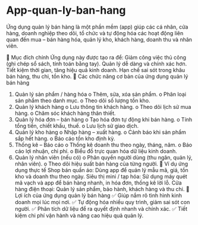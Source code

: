 # App-quan-ly-ban-hang
Ứng dụng quản lý bán hàng là một phần mềm (app) giúp các cá nhân, cửa hàng, doanh nghiệp theo dõi, tổ chức và tự động hóa các hoạt động liên quan đến mua – bán hàng hóa, quản lý kho, khách hàng, doanh thu và nhân viên.

🔹 Mục đích chính
Ứng dụng này được tạo ra để:
Giảm công việc thủ công (ghi chép sổ sách, tính toán bằng tay).
Quản lý dễ dàng và chính xác hơn.
Tiết kiệm thời gian, tăng hiệu quả kinh doanh.
Hạn chế sai sót trong khâu bán hàng, thu chi, tồn kho.
🔹 Các chức năng cơ bản của ứng dụng quản lý bán hàng
1.   Quản lý sản phẩm / hàng hóa
o    Thêm, sửa, xóa sản phẩm.
o    Phân loại sản phẩm theo danh mục.
o    Theo dõi số lượng tồn kho.
2.   Quản lý khách hàng
o    Lưu thông tin khách hàng.
o    Theo dõi lịch sử mua hàng.
o    Chăm sóc khách hàng thân thiết.
3.   Quản lý hóa đơn – bán hàng
o    Tạo hóa đơn tự động khi bán hàng.
o    Tính tổng tiền, chiết khấu, thuế.
o    Lưu lịch sử giao dịch.
4.   Quản lý kho hàng
o    Nhập hàng – xuất hàng.
o    Cảnh báo khi sản phẩm sắp hết hàng.
o    Báo cáo tồn kho định kỳ.
5.   Thống kê – Báo cáo
o    Thống kê doanh thu theo ngày, tháng, năm.
o    Báo cáo lợi nhuận, chi phí.
o    Biểu đồ trực quan hóa dữ liệu kinh doanh.
6.   Quản lý nhân viên (nếu có)
o    Phân quyền người dùng (thu ngân, quản lý, nhân viên).
o    Theo dõi hiệu suất bán hàng của từng người.
🔹 Ví dụ ứng dụng thực tế
Shop bán quần áo: Dùng app để quản lý mẫu mã, giá, tồn kho và doanh thu theo ngày.
Siêu thị mini / tạp hóa: Sử dụng máy quét mã vạch và app để bán hàng nhanh, in hóa đơn, thống kê lời lỗ.
Cửa hàng điện thoại: Quản lý sản phẩm, bảo hành, khách hàng và thu chi.
🔹 Lợi ích của ứng dụng quản lý bán hàng
 ✅ Giúp nắm rõ tình hình kinh doanh mọi lúc mọi nơi.
 ✅ Tự động hóa nhiều quy trình, giảm sai sót con người.
 ✅ Phân tích dữ liệu để ra quyết định nhanh và chính xác.
 ✅ Tiết kiệm chi phí vận hành và nâng cao hiệu quả quản lý.
 


